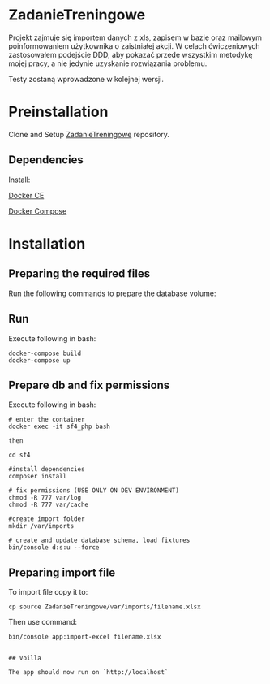 # ZadanieTreningowe

Projekt zajmuje się importem danych z xls, zapisem w bazie oraz mailowym poinformowaniem użytkownika o zaistniałej akcji.
W celach ćwiczeniowych zastosowałem podejście DDD, aby pokazać przede wszystkim metodykę mojej pracy, a nie jedynie uzyskanie rozwiązania problemu.

Testy zostaną wprowadzone w kolejnej wersji.

# Preinstallation

Clone and Setup [ZadanieTreningowe](https://github.com/kamildziemba/ZadanieTreningowe) repository.

## Dependencies

Install: 

[Docker CE](#Install-Docker-Ubuntu)

[Docker Compose](#Install-Docker-Compose)

# Installation

## Preparing the required files

Run the following commands to prepare the database volume:

## Run

Execute following in bash:

```shell
docker-compose build
docker-compose up
```

## Prepare db and fix permissions

Execute following in bash:

```shell
# enter the container
docker exec -it sf4_php bash

then

cd sf4

#install dependencies
composer install

# fix permissions (USE ONLY ON DEV ENVIRONMENT)
chmod -R 777 var/log
chmod -R 777 var/cache

#create import folder
mkdir /var/imports

# create and update database schema, load fixtures
bin/console d:s:u --force
```

## Preparing import file

To import file copy it to:
```
cp source ZadanieTreningowe/var/imports/filename.xlsx
```
Then use command:
```
bin/console app:import-excel filename.xlsx
```
```

## Voilla

The app should now run on `http://localhost`
